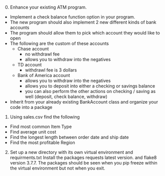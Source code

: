 0. Enhance your existing ATM program. 
 - Implement a check balance function option in your program. 
 - The new program should also implement 2 new different kinds of bank accounts
 - The program should allow them to pick which account they would like to open
 - The following are the custom of these accounts
    - Chase account
        - no withdrawl fee
        - allows you to withdraw into the negatives
    - TD account
        - withdrawl fee is 3 dollars
    - Bank of America account
        - allows you to withdraw into the negatives
        - allows you to deposit into either a checking or savings balance
        - you can also perform the other actions on checking / saving as well
        (deposit, check balance, withdraw)
 - Inherit from your already existing BankAccount class and organize your code into a package

1. Using sales.csv find the following
 - Find most common Item Type
 - Find average unit cost
 - Find the longest length between order date and ship date
 - Find the most profitable Region
 
2. Set up a new directory with its own virtual environment and requirments.txt Install the packages requests latest version. and flake8 version 3.7.7. The packages should be seen when you pip freeze within the virtual environment but not when you exit. 